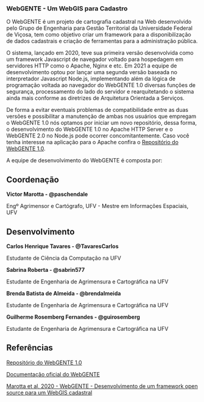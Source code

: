 ### WebGENTE - Um WebGIS para Cadastro

O WebGENTE é um projeto de cartografia cadastral na Web desenvolvido pelo Grupo de Engenharia para Gestão Territorial da Universidade Federal de Viçosa, tem como objetivo criar um framework para a disponibilização de dados cadastrais e criação de ferramentas para a administração pública.

O sistema, lançado em 2020, teve sua primeira versão desenvolvida como um framework Javascript de navegador voltado para hospedagem em servidores HTTP como o Apache, Nginx e etc. Em 2021 a equipe de desenvolvimento optou por lançar uma segunda versão baseada no interpretador Javascript Node.js, implementando além da lógica de programação voltada ao navegador do WebGENTE 1.0 diversas funções de segurança, processamento do lado do servidor e rearquitetando o sistema ainda mais conforme as diretrizes de Arquitetura Orientada a Serviços.

De forma a evitar eventuais problemas de compatibilidade entre as duas versões e possibilitar a manutenção de ambas nos usuários que empregam o WebGENTE 1.0 nós optamos por iniciar um novo repositório, dessa forma, o desenvolvimento do WebGENTE 1.0 no Apache HTTP Server e o WebGENTE 2.0 no Node.js pode ocorrer concomitantemente. Caso você tenha interesse na aplicação para o Apache confira o [Repositório do WebGENTE 1.0](https://github.com/paschendale/webgente).

A equipe de desenvolvimento do WebGENTE é composta por:

## Coordenação
**Victor Marotta - @paschendale**

Engº Agrimensor e Cartógrafo, UFV - Mestre em Informações Espaciais, UFV

## Desenvolvimento
**Carlos Henrique Tavares - @TavaresCarlos**

Estudante de Ciência da Computação na UFV

**Sabrina Roberta - @sabrin577**

Estudante de Engenharia de Agrimensura e Cartográfica na UFV

**Brenda Batista de Almeida - @brendalmeida**

Estudante de Engenharia de Agrimensura e Cartográfica na UFV

**Guilherme Rosemberg Fernandes - @guirosemberg**

Estudante de Engenharia de Agrimensura e Cartográfica na UFV

## Referências

[Repositório do WebGENTE 1.0](https://github.com/paschendale/webgente)

[Documentação oficial do WebGENTE](https://www.genteufv.com.br/webgente)

[Marotta et al, 2020 - WebGENTE - Desenvolvimento de um framework open source para um WebGIS cadastral](https://www.researchgate.net/publication/344570062_WEBGENTE_DESENVOLVIMENTO_DE_UM_FRAMEWORK_OPEN_SOURCE_PARA_UM_WEBGIS_CADASTRAL)

